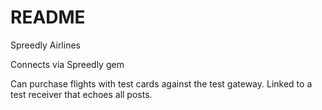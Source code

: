 # README

Spreedly Airlines

Connects via Spreedly gem

Can purchase flights with test cards against the test gateway. Linked to a test receiver that echoes all posts. 
